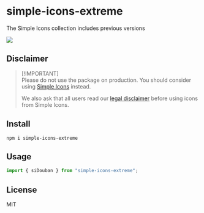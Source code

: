 # simple-icons-extreme

The Simple Icons collection includes previous versions

<a href="https://github.com/LitoMore/simple-icons-extreme/actions">
	<img src="https://img.shields.io/github/actions/workflow/status/LitoMore/simple-icons-extreme/bun.yml?branch=main&logo=bun&logoColor=fff&label=Bun&labelColor=333"/>
</a>

## Disclaimer

> [!IMPORTANT]\
> Please do not use the package on production. You should consider using [Simple Icons](https://github.com/simple-icons/simple-icons) instead.
>
> We also ask that all users read our [legal disclaimer](https://github.com/simple-icons/simple-icons/blob/develop/DISCLAIMER.md) before using icons from Simple Icons.

## Install

```shell
npm i simple-icons-extreme
```

## Usage

```typescript
import { siDouban } from "simple-icons-extreme";
```

## License

MIT
